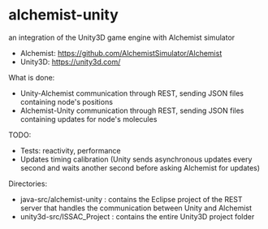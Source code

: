 # alchemist-unity
an integration of the Unity3D game engine with Alchemist simulator

- Alchemist: https://github.com/AlchemistSimulator/Alchemist
- Unity3D: https://unity3d.com/

What is done:
- Unity-Alchemist communication through REST, sending JSON files containing node's positions
- Alchemist-Unity communication through REST, sending JSON files containing updates for node's molecules

TODO:
- Tests: reactivity, performance
- Updates timing calibration (Unity sends asynchronous updates every second and waits another second before asking Alchemist for updates)

Directories:
- java-src/alchemist-unity : contains the Eclipse project of the REST server that handles the communication between Unity and Alchemist
- unity3d-src/ISSAC_Project : contains the entire Unity3D project folder
